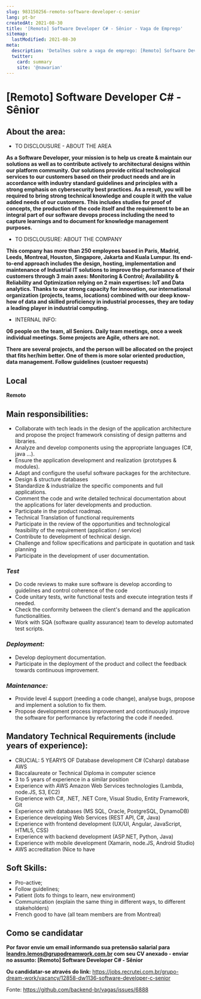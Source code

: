 ```yaml
---
slug: 983150256-remoto-software-developer-c-senior
lang: pt-br
createdAt: 2021-08-30
title: '[Remoto] Software Developer C# - Sênior - Vaga de Emprego'
sitemap:
  lastModified: 2021-08-30
meta:
  description: 'Detalhes sobre a vaga de emprego: [Remoto] Software Developer C# - Sênior'
  twitter:
    card: summary
    site: '@nawarian'
---
```


# [Remoto] Software Developer C# - Sênior

## About the area:

- TO DISCLOUSURE - ABOUT THE AREA

**As a Software Developer, your mission is to help us create & maintain our solutions as well as to contribute actively to architectural designs within our platform community. Our solutions provide critical technological services to our customers based on their product needs and are in accordance with industry standard guidelines and principles with a strong emphasis on cybersecurity best practices. As a result, you will be required to bring strong technical knowledge and couple it with the value added needs of our customers. This includes studies for proof of concepts, the production of the code itself and the requirement to be an integral part of our software devops process including the need to capture learnings and to document for knowledge management purposes.**

- TO DISCLOUSURE: ABOUT THE COMPANY

**This company has more than 250 employees based in Paris, Madrid, Leeds, Montreal, Houston, Singapore, Jakarta and Kuala Lumpur. Its end-to-end approach includes the design, hosting, implementation and maintenance of Industrial IT solutions to improve the performance of their customers through 3 main axes: Monitoring & Control; Availability & Reliability and Optimization relying on 2 main expertises: IoT and Data analytics. Thanks to our strong capacity for innovation, our international organization (projects, teams, locations) combined with our deep know-how of data and skilled proficiency in industrial processes, they are today a leading player in industrial computing.**

- INTERNAL INFO:

**06 people on the team, all Seniors. Daily team meetings, once a week individual meetings. Some projects are Agile, others are not.**

**There are several projects, and the person will be allocated on the project that fits her/him better. One of them is more solar oriented production, data management. Follow guidelines (custoer requests)**

## Local
**Remoto**

## Main responsibilities:

- Collaborate with tech leads in the design of the application architecture and propose the project framework consisting of design patterns and libraries.
- Analyze and develop components using the appropriate languages (C#, java ...).
- Ensure the application development and realization (prototypes & modules).
- Adapt and configure the useful software packages for the architecture.
- Design & structure databases
- Standardize & industrialize the specific components and full applications.
- Comment the code and write detailed technical documentation about the applications for later developments and production.
- Participate in the product roadmap.
- Technical Translation of functional requirements
- Participate in the review of the opportunities and technological feasibility of the requirement (application / service)
- Contribute to development of technical design.
- Challenge and follow specifications and participate in quotation and task planning
- Participate in the development of user documentation.

### _Test_

- Do code reviews to make sure software is develop according to guidelines and control coherence of the code
- Code unitary tests, write functional tests and execute integration tests if needed.
- Check the conformity between the client's demand and the application functionalities.
- Work with SQA (software quality assurance) team to develop automated test scripts.

### _Deployment:_

- Develop deployment documentation.
- Participate in the deployment of the product and collect the feedback towards continuous improvement.

### _Maintenance:_

- Provide level 4 support (needing a code change), analyse bugs, propose and implement a solution to fix them.
- Propose development process improvement and continuously improve the software for performance by refactoring the code if needed.

## Mandatory Technical Requirements (include years of experience):

- CRUCIAL: 5 YEARYS OF Database development C# (Csharp) database AWS
- Baccalaureate or Technical Diploma in computer science
- 3 to 5 years of experience in a similar position
- Experience with AWS Amazon Web Services technologies (Lambda, node.JS, S3, EC2)
- Experience with C#, .NET, .NET Core, Visual Studio, Entity Framework, Git
- Experience with databases (MS SQL, Oracle, PostgreSQL, DynamoDB)
- Experience developing Web Services (REST API, C#, Java)
- Experience with frontend development (UX/UI, Angular, JavaScript, HTML5, CSS)
- Experience with backend development (ASP.NET, Python, Java)
- Experience with mobile development (Xamarin, node.JS, Android Studio)
- AWS accreditation (Nice to have

## Soft Skills:

- Pro-active;
- Follow guidelines;
- Patient (lots fo things to learn, new environment)
- Communication (explain the same thing in different ways, to different stakeholders)
- French good to have (all team members are from Montreal)

## Como se candidatar

**Por favor envie um email informando sua pretensão salarial para leandro.lemos@grupodreamwork.com.br com seu CV anexado - enviar no assunto: [Remoto] Software Developer C# - Sênior**

**Ou candidatar-se através do link:** https://jobs.recrutei.com.br/grupo-dream-work/vacancy/12858-dw1136-software-developer-c-senior

Fonte: https://github.com/backend-br/vagas/issues/6888